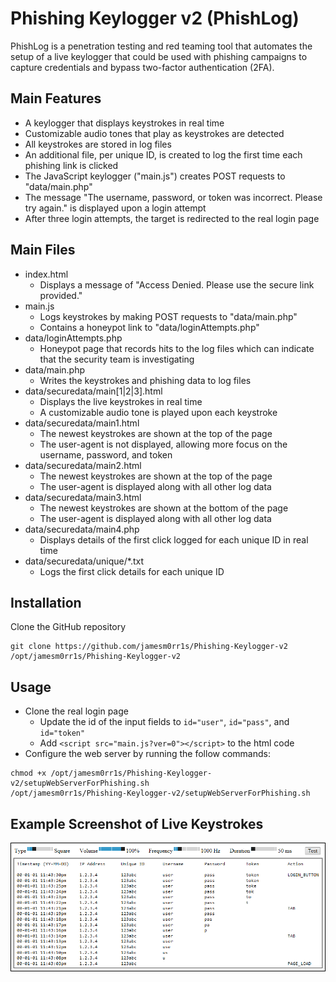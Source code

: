 # Phishing Keylogger v2 (PhishLog)

PhishLog is a penetration testing and red teaming tool that automates the setup of a live keylogger that could be used with phishing campaigns to capture credentials and bypass two-factor authentication (2FA).

## Main Features

 - A keylogger that displays keystrokes in real time
 - Customizable audio tones that play as keystrokes are detected
 - All keystrokes are stored in log files
 - An additional file, per unique ID, is created to log the first time each phishing link is clicked
 - The JavaScript keylogger ("main.js") creates POST requests to "data/main.php"
 - The message "The username, password, or token was incorrect. Please try again." is displayed upon a login attempt
 - After three login attempts, the target is redirected to the real login page

## Main Files

 - index.html
   - Displays a message of "Access Denied. Please use the secure link provided."
 - main.js
   - Logs keystrokes by making POST requests to "data/main.php"
   - Contains a honeypot link to "data/loginAttempts.php"
 - data/loginAttempts.php
   - Honeypot page that records hits to the log files which can indicate that the security team is investigating
 - data/main.php
   - Writes the keystrokes and phishing data to log files
 - data/securedata/main[1|2|3].html
   - Displays the live keystrokes in real time
   - A customizable audio tone is played upon each keystroke
 - data/securedata/main1.html
   - The newest keystrokes are shown at the top of the page
   - The user-agent is not displayed, allowing more focus on the username, password, and token	
 - data/securedata/main2.html
   - The newest keystrokes are shown at the top of the page
   - The user-agent is displayed along with all other log data
 - data/securedata/main3.html
   - The newest keystrokes are shown at the bottom of the page
   - The user-agent is displayed along with all other log data
 - data/securedata/main4.php
   - Displays details of the first click logged for each unique ID in real time
 - data/securedata/unique/*.txt
   - Logs the first click details for each unique ID

## Installation

Clone the GitHub repository
```
git clone https://github.com/jamesm0rr1s/Phishing-Keylogger-v2 /opt/jamesm0rr1s/Phishing-Keylogger-v2
```

## Usage

 - Clone the real login page
   - Update the id of the input fields to `id="user"`, `id="pass"`, and `id="token"`
   - Add `<script src="main.js?ver=0"></script>` to the html code
 - Configure the web server by running the follow commands:
```
chmod +x /opt/jamesm0rr1s/Phishing-Keylogger-v2/setupWebServerForPhishing.sh
/opt/jamesm0rr1s/Phishing-Keylogger-v2/setupWebServerForPhishing.sh
```

## Example Screenshot of Live Keystrokes

![ExampleOutput-LiveKeystrokes](screenshot.png?raw=true "ExampleOutput-LiveKeystrokes")
